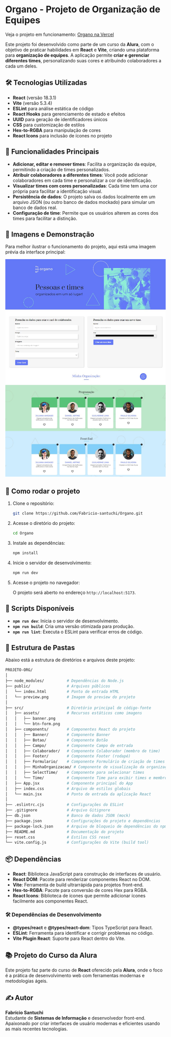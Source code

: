 # Organo - Projeto de Organização de Equipes

Veja o projeto em funcionamento: [Organo na Vercel](https://organo-lemon-rho.vercel.app/)

Este projeto foi desenvolvido como parte de um curso da **Alura**, com o objetivo de praticar habilidades em **React** e **Vite**, criando uma plataforma para **organização de equipes**. A aplicação permite **criar e gerenciar diferentes times**, personalizando suas cores e atribuindo colaboradores a cada um deles.

## 🛠 Tecnologias Utilizadas

- **React** (versão 18.3.1)
- **Vite** (versão 5.3.4)
- **ESLint** para análise estática de código
- **React Hooks** para gerenciamento de estado e efeitos
- **UUID** para geração de identificadores únicos
- **CSS** para customização de estilos
- **Hex-to-RGBA** para manipulação de cores
- **React Icons** para inclusão de ícones no projeto

## 🌟 Funcionalidades Principais

- **Adicionar, editar e remover times**: Facilita a organização da equipe, permitindo a criação de times personalizados.
- **Atribuir colaboradores a diferentes times**: Você pode adicionar colaboradores em cada time e personalizar a cor de identificação.
- **Visualizar times com cores personalizadas**: Cada time tem uma cor própria para facilitar a identificação visual.
- **Persistência de dados**: O projeto salva os dados localmente em um arquivo JSON (ou outro banco de dados mockado) para simular um banco de dados real.
- **Configuração de time**: Permite que os usuários alterem as cores dos times para facilitar a distinção.

## 📸 Imagens e Demonstração

Para melhor ilustrar o funcionamento do projeto, aqui está uma imagem prévia da interface principal:

![Preview da aplicação](./public/preview.png)
![Preview da aplicação](./public/preview2.png)

## 🚀 Como rodar o projeto

1. Clone o repositório:

   ```bash
   git clone https://github.com/Fabricio-santuchi/Organo.git
   ```

2. Acesse o diretório do projeto:

   ```bash
   cd Organo
   ```

3. Instale as dependências:

   ```bash
   npm install
   ```

4. Inicie o servidor de desenvolvimento:

   ```bash
   npm run dev
   ```

5. Acesse o projeto no navegador:

   O projeto será aberto no endereço `http://localhost:5173`.

## 📜 Scripts Disponíveis

- **`npm run dev`**: Inicia o servidor de desenvolvimento.
- **`npm run build`**: Cria uma versão otimizada para produção.
- **`npm run lint`**: Executa o ESLint para verificar erros de código.

## 📂 Estrutura de Pastas

Abaixo está a estrutura de diretórios e arquivos deste projeto:

```bash
PROJETO-ORG/
│
├── node_modules/          # Dependências do Node.js
├── public/                # Arquivos públicos
│   └── index.html         # Ponto de entrada HTML
│   └── preview.png        # Imagem de preview do projeto
│
├── src/                   # Diretório principal de código-fonte
│   ├── assets/            # Recursos estáticos como imagens
│   │   ├── banner.png
│   │   └── btn-form.png
│   ├── components/        # Componentes React do projeto
│   │   ├── Banner/        # Componente Banner
│   │   ├── Botao/         # Componente Botão
│   │   ├── Campo/         # Componente Campo de entrada
│   │   ├── Colaborador/   # Componente Colaborador (membro de time)
│   │   ├── Footer/        # Componente Footer (rodapé)
│   │   ├── Formulario/    # Componente Formulário de criação de times
│   │   ├── MinhaOrganizacao/ # Componente de visualização da organização
│   │   ├── SelectTime/    # Componente para selecionar times
│   │   └── Time/          # Componente Time para exibir times e membros
│   ├── App.jsx            # Componente principal do App
│   ├── index.css          # Arquivo de estilos globais
│   └── main.jsx           # Ponto de entrada da aplicação React
│
├── .eslintrc.cjs          # Configurações do ESLint
├── .gitignore             # Arquivo Gitignore
├── db.json                # Banco de dados JSON (mock)
├── package.json           # Configurações do projeto e dependências
├── package-lock.json      # Arquivo de bloqueio de dependências do npm
├── README.md              # Documentação do projeto
├── reset.css              # Estilos CSS reset
└── vite.config.js         # Configurações do Vite (build tool)
```

## 📦 Dependências

- **React**: Biblioteca JavaScript para construção de interfaces de usuário.
- **React DOM**: Pacote para renderizar componentes React no DOM.
- **Vite**: Ferramenta de build ultrarrápida para projetos front-end.
- **Hex-to-RGBA**: Pacote para conversão de cores Hex para RGBA.
- **React Icons**: Biblioteca de ícones que permite adicionar ícones facilmente aos componentes React.

### 🛠 Dependências de Desenvolvimento

- **@types/react** e **@types/react-dom**: Tipos TypeScript para React.
- **ESLint**: Ferramenta para identificar e corrigir problemas no código.
- **Vite Plugin React**: Suporte para React dentro do Vite.

## 📚 Projeto do Curso da Alura

Este projeto faz parte do curso de **React** oferecido pela **Alura**, onde o foco é a prática de desenvolvimento web com ferramentas modernas e metodologias ágeis.

## ✍️ Autor

**Fabrício Santuchi**  
Estudante de **Sistemas de Informação** e desenvolvedor front-end. Apaixonado por criar interfaces de usuário modernas e eficientes usando as mais recentes tecnologias.
